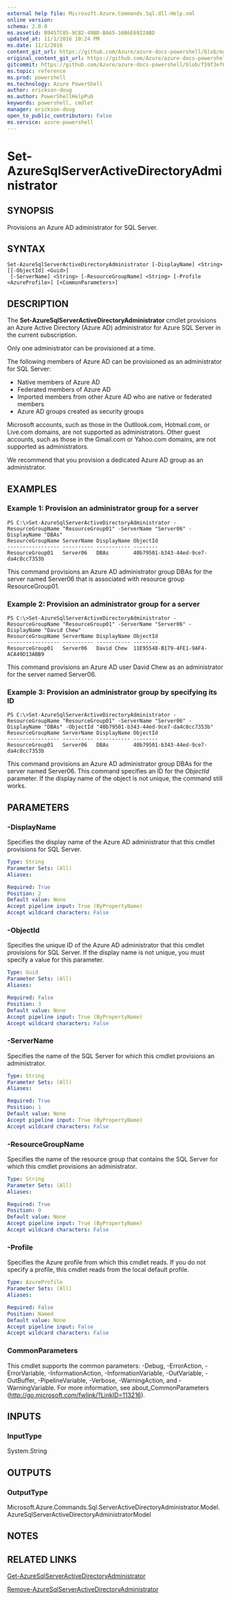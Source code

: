 ```yaml
---
external help file: Microsoft.Azure.Commands.Sql.dll-Help.xml
online version: 
schema: 2.0.0
ms.assetid: B9457C85-9C82-49BD-BA65-16B6E6922ABD
updated_at: 11/1/2016 10:24 PM
ms.date: 11/1/2016
content_git_url: https://github.com/Azure/azure-docs-powershell/blob/master/azureps-cmdlets-docs/ResourceManager/AzureRM.Sql/v0.9.8/Set-AzureSqlServerActiveDirectoryAdministrator.md
original_content_git_url: https://github.com/Azure/azure-docs-powershell/blob/master/azureps-cmdlets-docs/ResourceManager/AzureRM.Sql/v0.9.8/Set-AzureSqlServerActiveDirectoryAdministrator.md
gitcommit: https://github.com/Azure/azure-docs-powershell/blob/f59f3ef60bc592383812213e69fd77ba950759ed/azureps-cmdlets-docs/ResourceManager/AzureRM.Sql/v0.9.8/Set-AzureSqlServerActiveDirectoryAdministrator.md
ms.topic: reference
ms.prod: powershell
ms.technology: Azure PowerShell
author: erickson-doug
ms.author: PowerShellHelpPub
keywords: powershell, cmdlet
manager: erickson-doug
open_to_public_contributors: False
ms.service: azure-powershell
---
```


# Set-AzureSqlServerActiveDirectoryAdministrator

## SYNOPSIS
Provisions an Azure AD administrator for SQL Server.

## SYNTAX

```
Set-AzureSqlServerActiveDirectoryAdministrator [-DisplayName] <String> [[-ObjectId] <Guid>]
 [-ServerName] <String> [-ResourceGroupName] <String> [-Profile <AzureProfile>] [<CommonParameters>]
```

## DESCRIPTION
The **Set-AzureSqlServerActiveDirectoryAdministrator** cmdlet provisions an Azure Active Directory (Azure AD) administrator for Azure SQL Server in the current subscription.

Only one administrator can be provisioned at a time.

The following members of Azure AD can be provisioned as an administrator for SQL Server: 

- Native members of Azure AD 
- Federated members of Azure AD 
- Imported members from other Azure AD who are native or federated members 
- Azure AD groups created as security groups

Microsoft accounts, such as those in the Outllook.com, Hotmail.com, or Live.com domains, are not supported as administrators.
Other guest accounts, such as those in the Gmail.com or Yahoo.com domains, are not supported as administrators.

We recommend that you provision a dedicated Azure AD group as an administrator.

## EXAMPLES

### Example 1: Provision an administrator group for a server
```
PS C:\>Set-AzureSqlServerActiveDirectoryAdministrator -ResourceGroupName "ResourceGroup01" -ServerName "Server06" -DisplayName "DBAs" 
ResourceGroupName ServerName DisplayName ObjectId 
----------------- ---------- ----------- -------- 
ResourceGroup01   Server06   DBAs        40b79501-b343-44ed-9ce7-da4c8cc7353b
```

This command provisions an Azure AD administrator group DBAs for the server named Server06 that is associated with resource group ResourceGroup01.

### Example 2: Provision an administrator group for a server
```
PS C:\>Set-AzureSqlServerActiveDirectoryAdministrator -ResourceGroupName "ResourceGroup01" -ServerName "Server06" -DisplayName "David Chew"
ResourceGroupName ServerName DisplayName ObjectId 
----------------- ---------- ----------- -------- 
ResourceGroup01   Server06   David Chew  11E95548-B179-4FE1-9AF4-ACA49D13ABB9
```

This command provisions an Azure AD user David Chew as an administrator for the server named Server06.

### Example 3: Provision an administrator group by specifying its ID
```
PS C:\>Set-AzureSqlServerActiveDirectoryAdministrator -ResourceGroupName "ResourceGroup01" -ServerName "Server06" -DisplayName "DBAs" -ObjectId "40b79501-b343-44ed-9ce7-da4c8cc7353b"
ResourceGroupName ServerName DisplayName ObjectId 
----------------- ---------- ----------- -------- 
ResourceGroup01   Server06   DBAs        40b79501-b343-44ed-9ce7-da4c8cc7353b
```

This command provisions an Azure AD administrator group DBAs for the server named Server06.
This command specifies an ID for the *ObjectId* parameter.
If the display name of the object is not unique, the command still works.

## PARAMETERS

### -DisplayName
Specifies the display name of the Azure AD administrator that this cmdlet provisions for SQL Server.

```yaml
Type: String
Parameter Sets: (All)
Aliases: 

Required: True
Position: 2
Default value: None
Accept pipeline input: True (ByPropertyName)
Accept wildcard characters: False
```

### -ObjectId
Specifies the unique ID of the Azure AD administrator that this cmdlet provisions for SQL Server.
If the display name is not unique, you must specify a value for this parameter.

```yaml
Type: Guid
Parameter Sets: (All)
Aliases: 

Required: False
Position: 3
Default value: None
Accept pipeline input: True (ByPropertyName)
Accept wildcard characters: False
```

### -ServerName
Specifies the name of the SQL Server for which this cmdlet provisions an administrator.

```yaml
Type: String
Parameter Sets: (All)
Aliases: 

Required: True
Position: 1
Default value: None
Accept pipeline input: True (ByPropertyName)
Accept wildcard characters: False
```

### -ResourceGroupName
Specifies the name of the resource group that contains the SQL Server for which this cmdlet provisions an administrator.

```yaml
Type: String
Parameter Sets: (All)
Aliases: 

Required: True
Position: 0
Default value: None
Accept pipeline input: True (ByPropertyName)
Accept wildcard characters: False
```

### -Profile
Specifies the Azure profile from which this cmdlet reads.
If you do not specify a profile, this cmdlet reads from the local default profile.

```yaml
Type: AzureProfile
Parameter Sets: (All)
Aliases: 

Required: False
Position: Named
Default value: None
Accept pipeline input: False
Accept wildcard characters: False
```

### CommonParameters
This cmdlet supports the common parameters: -Debug, -ErrorAction, -ErrorVariable, -InformationAction, -InformationVariable, -OutVariable, -OutBuffer, -PipelineVariable, -Verbose, -WarningAction, and -WarningVariable. For more information, see about_CommonParameters (http://go.microsoft.com/fwlink/?LinkID=113216).

## INPUTS

### InputType
System.String

## OUTPUTS

### OutputType
Microsoft.Azure.Commands.Sql.ServerActiveDirectoryAdministrator.Model.AzureSqlServerActiveDirectoryAdministratorModel

## NOTES

## RELATED LINKS

[Get-AzureSqlServerActiveDirectoryAdministrator](xref:ResourceManager/AzureRM.Sql/v0.9.8/Get-AzureSqlServerActiveDirectoryAdministrator.md)

[Remove-AzureSqlServerActiveDirectoryAdministrator](xref:ResourceManager/AzureRM.Sql/v0.9.8/Remove-AzureSqlServerActiveDirectoryAdministrator.md)


